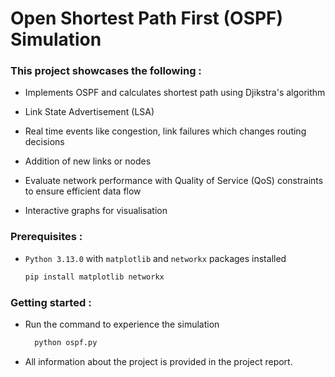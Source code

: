 # Open Shortest Path First (OSPF) Simulation

### This project showcases the following :
- Implements OSPF and calculates shortest path using Djikstra's algorithm
  
- Link State Advertisement (LSA)
- Real time events like congestion, link failures which changes routing decisions
- Addition of new links or nodes
- Evaluate network performance with Quality of Service (QoS) constraints to ensure efficient data flow
- Interactive graphs for visualisation

### Prerequisites :
- `Python 3.13.0` with `matplotlib` and `networkx` packages installed
  
    ```bash
    pip install matplotlib networkx
    ```
### Getting started :
- Run the command to experience the simulation

  ```bash
    python ospf.py
    ```
- All information about the project is provided in the project report.
